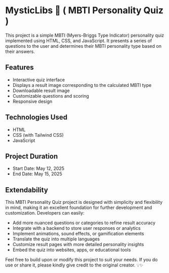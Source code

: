 # MysticLibs 📖 ( MBTI Personality Quiz )

This project is a simple MBTI (Myers-Briggs Type Indicator) personality quiz implemented using HTML, CSS, and JavaScript. It presents a series of questions to the user and determines their MBTI personality type based on their answers.

## Features

-   Interactive quiz interface  
-   Displays a result image corresponding to the calculated MBTI type  
-   Downloadable result image  
-   Customizable questions and scoring  
-   Responsive design  

## Technologies Used

-   HTML  
-   CSS (with Tailwind CSS)  
-   JavaScript  

## Project Duration

-   Start Date: May 12, 2025  
-   End Date: May 15, 2025  

## Extendability

This MBTI Personality Quiz project is designed with simplicity and flexibility in mind, making it an excellent foundation for further development and customization. Developers can easily:

- Add more nuanced questions or categories to refine result accuracy  
- Integrate with a backend to store user responses or analytics  
- Implement animations, sound effects, or gamification elements  
- Translate the quiz into multiple languages  
- Customize result pages with more detailed personality insights  
- Embed the quiz into websites, apps, or educational tools  

Feel free to build upon or modify this project to suit your needs. If you do use or share it, please kindly give credit to the original creator. 💡✨
